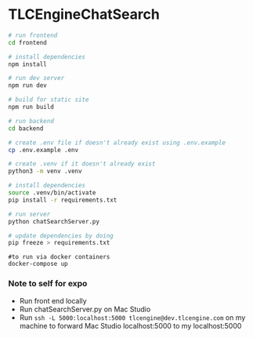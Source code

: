 # TLCEngineChatSearch

```bash
# run frontend
cd frontend

# install dependencies
npm install

# run dev server
npm run dev

# build for static site
npm run build
```


```bash
# run backend
cd backend

# create .env file if doesn't already exist using .env.example
cp .env.example .env

# create .venv if it doesn't already exist
python3 -m venv .venv

# install dependencies
source .venv/bin/activate
pip install -r requirements.txt

# run server
python chatSearchServer.py

# update dependencies by doing 
pip freeze > requirements.txt
```

```
#to run via docker containers
docker-compose up
```

### Note to self for expo

- Run front end locally
- Run chatSearchServer.py on Mac Studio
- Run `ssh -L 5000:localhost:5000 tlcengine@dev.tlcengine.com` on my machine to forward Mac Studio localhost:5000 to my localhost:5000

